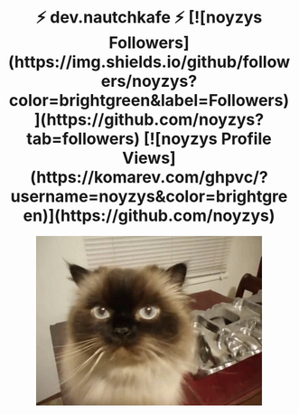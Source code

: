 <h1 align="center">⚡ dev.nautchkafe ⚡
[![noyzys Followers](https://img.shields.io/github/followers/noyzys?color=brightgreen&label=Followers)](https://github.com/noyzys?tab=followers)
[![noyzys Profile Views](https://komarev.com/ghpvc/?username=noyzys&color=brightgreen)](https://github.com/noyzys)
</h1>
<p align="center"><img src="https://github.com/noyzys/noyzys/raw/master/catsyple.gif"></p>










































































<!--
**vFeesT/vFeesT** is a ✨ _special_ ✨ repository because its `README.md` (this file) appears on your GitHub profile. // potęga

Here are some ideas to get you started:

- 🔭 I’m currently working on ...
- 🌱 I’m currently learning ...
- 👯 I’m looking to collaborate on ...
- 🤔 I’m looking for help with ...
- 💬 Ask me about ...
- 📫 How to reach me: ...
- 😄 Pronouns: ...
- ⚡ Fun fact: ...
-->
